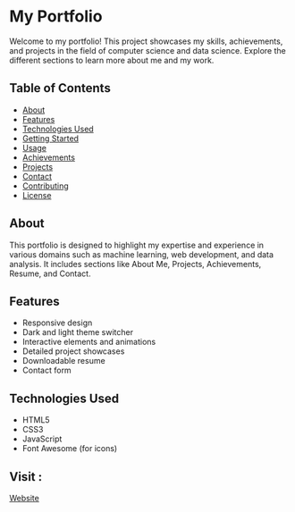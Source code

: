 # My Portfolio

Welcome to my portfolio! This project showcases my skills, achievements, and projects in the field of computer science and data science. Explore the different sections to learn more about me and my work.

## Table of Contents
- [About](#about)
- [Features](#features)
- [Technologies Used](#technologies-used)
- [Getting Started](#getting-started)
- [Usage](#usage)
- [Achievements](#achievements)
- [Projects](#projects)
- [Contact](#contact)
- [Contributing](#contributing)
- [License](#license)

## About
This portfolio is designed to highlight my expertise and experience in various domains such as machine learning, web development, and data analysis. It includes sections like About Me, Projects, Achievements, Resume, and Contact.

## Features
- Responsive design
- Dark and light theme switcher
- Interactive elements and animations
- Detailed project showcases
- Downloadable resume
- Contact form

## Technologies Used
- HTML5
- CSS3
- JavaScript
- Font Awesome (for icons)

## Visit :
[Website](https://vishwportfolio.netlify.app/)
